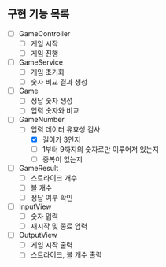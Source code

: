 ## 구현 기능 목록

- [ ] GameController
  - [ ] 게임 시작
  - [ ] 게임 진행
     
- [ ] GameService
  - [ ] 게임 초기화
  - [ ] 숫자 비교 결과 생성
     
- [ ] Game
  - [ ] 정답 숫자 생성
  - [ ] 입력 숫자와 비교
     
- [ ] GameNumber
  - [ ] 입력 데이터 유효성 검사
    - [x] 길이가 3인지
    - [ ] 1부터 9까지의 숫자로만 이루어져 있는지
    - [ ] 중복이 없는지
       
- [ ] GameResult
  - [ ] 스트라이크 개수
  - [ ] 볼 개수
  - [ ] 정답 여부 확인
     
- [ ] InputView
  - [ ] 숫자 입력
  - [ ] 재시작 및 종료 입력
     
- [ ] OutputView
  - [ ] 게임 시작 출력
  - [ ] 스트라이크, 볼 개수 출력
